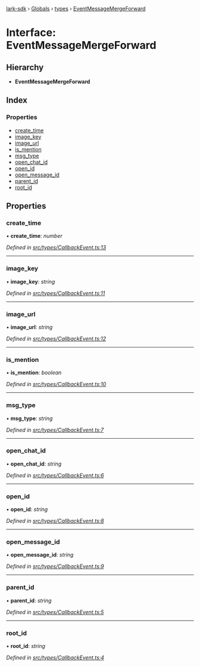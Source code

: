 [lark-sdk](../README.md) › [Globals](../globals.md) › [types](../modules/types.md) › [EventMessageMergeForward](types.eventmessagemergeforward.md)

# Interface: EventMessageMergeForward

## Hierarchy

* **EventMessageMergeForward**

## Index

### Properties

* [create_time](types.eventmessagemergeforward.md#create_time)
* [image_key](types.eventmessagemergeforward.md#image_key)
* [image_url](types.eventmessagemergeforward.md#image_url)
* [is_mention](types.eventmessagemergeforward.md#is_mention)
* [msg_type](types.eventmessagemergeforward.md#msg_type)
* [open_chat_id](types.eventmessagemergeforward.md#open_chat_id)
* [open_id](types.eventmessagemergeforward.md#open_id)
* [open_message_id](types.eventmessagemergeforward.md#open_message_id)
* [parent_id](types.eventmessagemergeforward.md#parent_id)
* [root_id](types.eventmessagemergeforward.md#root_id)

## Properties

###  create_time

• **create_time**: *number*

*Defined in [src/types/CallbackEvent.ts:13](https://github.com/TbhT/lark-sdk/blob/e3605bb/src/types/CallbackEvent.ts#L13)*

___

###  image_key

• **image_key**: *string*

*Defined in [src/types/CallbackEvent.ts:11](https://github.com/TbhT/lark-sdk/blob/e3605bb/src/types/CallbackEvent.ts#L11)*

___

###  image_url

• **image_url**: *string*

*Defined in [src/types/CallbackEvent.ts:12](https://github.com/TbhT/lark-sdk/blob/e3605bb/src/types/CallbackEvent.ts#L12)*

___

###  is_mention

• **is_mention**: *boolean*

*Defined in [src/types/CallbackEvent.ts:10](https://github.com/TbhT/lark-sdk/blob/e3605bb/src/types/CallbackEvent.ts#L10)*

___

###  msg_type

• **msg_type**: *string*

*Defined in [src/types/CallbackEvent.ts:7](https://github.com/TbhT/lark-sdk/blob/e3605bb/src/types/CallbackEvent.ts#L7)*

___

###  open_chat_id

• **open_chat_id**: *string*

*Defined in [src/types/CallbackEvent.ts:6](https://github.com/TbhT/lark-sdk/blob/e3605bb/src/types/CallbackEvent.ts#L6)*

___

###  open_id

• **open_id**: *string*

*Defined in [src/types/CallbackEvent.ts:8](https://github.com/TbhT/lark-sdk/blob/e3605bb/src/types/CallbackEvent.ts#L8)*

___

###  open_message_id

• **open_message_id**: *string*

*Defined in [src/types/CallbackEvent.ts:9](https://github.com/TbhT/lark-sdk/blob/e3605bb/src/types/CallbackEvent.ts#L9)*

___

###  parent_id

• **parent_id**: *string*

*Defined in [src/types/CallbackEvent.ts:5](https://github.com/TbhT/lark-sdk/blob/e3605bb/src/types/CallbackEvent.ts#L5)*

___

###  root_id

• **root_id**: *string*

*Defined in [src/types/CallbackEvent.ts:4](https://github.com/TbhT/lark-sdk/blob/e3605bb/src/types/CallbackEvent.ts#L4)*

